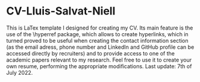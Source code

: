 # CV-Lluis-Salvat-Niell
This is LaTex template I designed for creating my CV. Its main feature is the use of the \hyperref package, which allows to create hyperlinks, which in turned proved to be useful when creating the contact information section (as the email adress, phone number and LinkedIn and GitHub profile can be accessed directly by recruiters) and to provide access to one of the academic papers relevant to my research. Feel free to use it to create your own resume, performing the appropriate modifications. Last update: 7th of July 2022.
